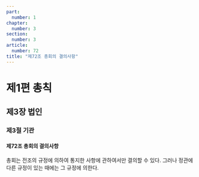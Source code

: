 ```yaml
---
part:
  number: 1
chapter:
  number: 3
section:
  number: 3
article:
  number: 72
title: "제72조 총회의 결의사항"
---
```


# 제1편 총칙

## 제3장 법인

### 제3절 기관

#### 제72조 총회의 결의사항

총회는 전조의 규정에 의하여 통지한 사항에 관하여서만 결의할 수 있다. 그러나 정관에 다른 규정이 있는 때에는 그 규정에 의한다.
